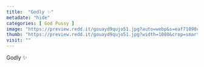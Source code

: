 ```yaml
---
title:  "Godly ✨"
metadate: "hide"
categories: [ God Pussy ]
image: "https://preview.redd.it/gouayd9qujo51.jpg?auto=webp&s=eaf71090ca18f9fd1c836f526a227a609131b3ec"
thumb: "https://preview.redd.it/gouayd9qujo51.jpg?width=1080&crop=smart&auto=webp&s=490d067c3a327bd0e6b887343d2a7608d7aa6305"
visit: ""
---
```

Godly ✨
